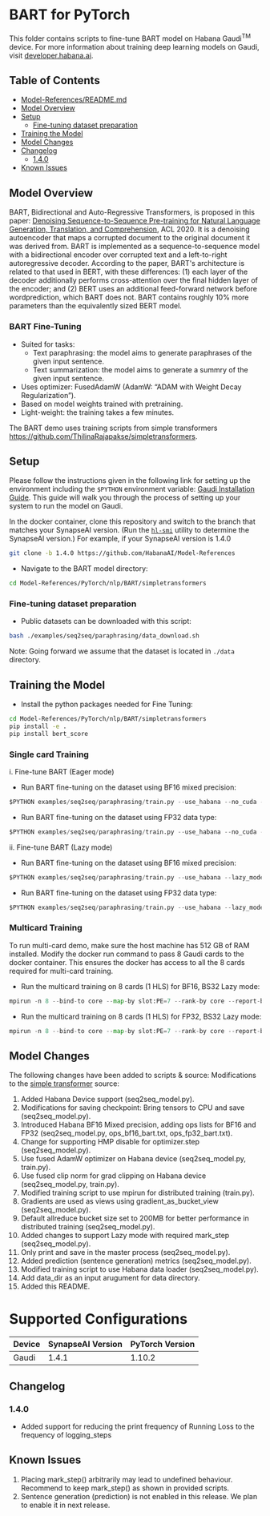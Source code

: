 # BART for PyTorch

This folder contains scripts to fine-tune BART model on Habana Gaudi<sup>TM</sup> device.
For more information about training deep learning models on Gaudi, visit [developer.habana.ai](https://developer.habana.ai/resources/).

## Table of Contents
  * [Model-References/README.md](https://github.com/HabanaAI/Model-References/blob/master/README.md)
  * [Model Overview](#model-overview)
  * [Setup](#setup)
    - [Fine-tuning dataset preparation](#fine-tuning-dataset-preparation)
  * [Training the Model](#training-the-model)
  * [Model Changes](#model-changes)
  * [Changelog](#changelog)
    - [1.4.0](#140)
  * [Known Issues](#known-issues)

## Model Overview

BART, Bidirectional and Auto-Regressive Transformers, is proposed in this paper: [Denoising Sequence-to-Sequence Pre-training for Natural Language Generation, Translation, and Comprehension](https://aclanthology.org/2020.acl-main.703/), ACL 2020. It is a denoising autoencoder that maps a corrupted document to the original document it was derived from. BART is implemented as a sequence-to-sequence model with a bidirectional encoder over corrupted text and a left-to-right autoregressive decoder. According to the paper, BART's architecture is related to that used in BERT, with these differences: (1) each layer of the decoder additionally performs cross-attention over the final hidden layer of the encoder; and (2) BERT uses an additional feed-forward network before wordprediction, which BART does not. BART contains roughly 10% more parameters than the equivalently sized BERT model.

### BART Fine-Tuning
- Suited for tasks:
  - Text paraphrasing: the model aims to generate paraphrases of the given input sentence.
  - Text summarization: the model aims to generate a summry of the given input sentence.
- Uses optimizer: FusedAdamW (AdamW: “ADAM with Weight Decay Regularization”).
- Based on model weights trained with pretraining.
- Light-weight: the training takes a few minutes.

The BART demo uses training scripts from simple transformers https://github.com/ThilinaRajapakse/simpletransformers.

## Setup

Please follow the instructions given in the following link for setting up the
environment including the `$PYTHON` environment variable: [Gaudi Installation
Guide](https://docs.habana.ai/en/latest/Installation_Guide/GAUDI_Installation_Guide.html).
This guide will walk you through the process of setting up your system to run
the model on Gaudi.

In the docker container, clone this repository and switch to the branch that matches your SynapseAI version. (Run the
[`hl-smi`](https://docs.habana.ai/en/latest/System_Management_Tools_Guide/System_Management_Tools.html#hl-smi-utility-options)
utility to determine the SynapseAI version.) For example, if your SynapseAI version is 1.4.0

```bash
git clone -b 1.4.0 https://github.com/HabanaAI/Model-References
```

- Navigate to the BART model directory:
```bash
cd Model-References/PyTorch/nlp/BART/simpletransformers
```

### Fine-tuning dataset preparation

- Public datasets can be downloaded with this script:
```bash
bash ./examples/seq2seq/paraphrasing/data_download.sh
```

Note: Going forward we assume that the dataset is located in `./data` directory.

## Training the Model

- Install the python packages needed for Fine Tuning:
```bash
cd Model-References/PyTorch/nlp/BART/simpletransformers
pip install -e .
pip install bert_score
```

### Single card Training
i. Fine-tune BART (Eager mode)

- Run BART fine-tuning on the dataset using BF16 mixed precision:
```python
$PYTHON examples/seq2seq/paraphrasing/train.py --use_habana --no_cuda --use_fused_adam --use_fused_clip_norm --max_seq_length 128 --train_batch_size 32 --num_train_epochs 5 --save_best_model --output_dir output --bf16
```

- Run BART fine-tuning on the dataset using FP32 data type:
```python
$PYTHON examples/seq2seq/paraphrasing/train.py --use_habana --no_cuda --use_fused_adam --use_fused_clip_norm --max_seq_length 128 --train_batch_size 32 --num_train_epochs 5 --save_best_model --output_dir output
```

ii. Fine-tune BART (Lazy mode)

- Run BART fine-tuning on the dataset using BF16 mixed precision:
```python
$PYTHON examples/seq2seq/paraphrasing/train.py --use_habana --lazy_mode --no_cuda --use_fused_adam --use_fused_clip_norm --max_seq_length 128 --train_batch_size 32 --num_train_epochs 5 --logging_steps 50 --save_best_model --output_dir output --bf16
```

- Run BART fine-tuning on the dataset using FP32 data type:
```python
$PYTHON examples/seq2seq/paraphrasing/train.py --use_habana --lazy_mode --no_cuda --use_fused_adam --use_fused_clip_norm --max_seq_length 128 --train_batch_size 32 --num_train_epochs 5 --logging_steps 50 --save_best_model --output_dir output
```

### Multicard Training
To run multi-card demo, make sure the host machine has 512 GB of RAM installed. Modify the docker run command to pass 8 Gaudi cards to the docker container. This ensures the docker has access to all the 8 cards required for multi-card training.

- Run the multicard training on 8 cards (1 HLS) for BF16, BS32 Lazy mode:
```python
mpirun -n 8 --bind-to core --map-by slot:PE=7 --rank-by core --report-bindings --allow-run-as-root $PYTHON examples/seq2seq/paraphrasing/train.py --use_habana --lazy_mode --no_cuda --use_fused_adam --use_fused_clip_norm --max_seq_length 128 --train_batch_size 32 --num_train_epochs 5 --logging_steps 50 --save_best_model --output_dir /tmp/multicards --bf16 --distributed
```

- Run the multicard training on 8 cards (1 HLS) for FP32, BS32 Lazy mode:
```python
mpirun -n 8 --bind-to core --map-by slot:PE=7 --rank-by core --report-bindings --allow-run-as-root $PYTHON examples/seq2seq/paraphrasing/train.py --use_habana --lazy_mode --no_cuda --use_fused_adam --use_fused_clip_norm --max_seq_length 128 --train_batch_size 32 --num_train_epochs 5 --logging_steps 50 --save_best_model --output_dir /tmp/multicards --distributed
```

## Model Changes

The following changes have been added to scripts & source:
Modifications to the [simple transformer](https://github.com/ThilinaRajapakse/simpletransformers) source:

1. Added Habana Device support (seq2seq_model.py).
2. Modifications for saving checkpoint: Bring tensors to CPU and save (seq2seq_model.py).
3. Introduced Habana BF16 Mixed precision, adding ops lists for BF16 and FP32 (seq2seq_model.py, ops_bf16_bart.txt, ops_fp32_bart.txt).
4. Change for supporting HMP disable for optimizer.step (seq2seq_model.py).
5. Use fused AdamW optimizer on Habana device (seq2seq_model.py, train.py).
6. Use fused clip norm for grad clipping on Habana device (seq2seq_model.py, train.py).
7. Modified training script to use mpirun for distributed training (train.py).
8. Gradients are used as views using gradient_as_bucket_view (seq2seq_model.py).
9. Default allreduce bucket size set to 200MB for better performance in distributed training (seq2seq_model.py).
10. Added changes to support Lazy mode with required mark_step (seq2seq_model.py).
11. Only print and save in the master process (seq2seq_model.py).
12. Added prediction (sentence generation) metrics (seq2seq_model.py).
13. Modified training script to use Habana data loader (seq2seq_model.py).
14. Add data_dir as an input arugument for data directory.
15. Added this README.

# Supported Configurations

| Device | SynapseAI Version | PyTorch Version |
|-----|-----|-----|
| Gaudi | 1.4.1 | 1.10.2 |

## Changelog
### 1.4.0
 - Added support for reducing the print frequency of Running Loss to the frequency of logging_steps

## Known Issues

1. Placing mark_step() arbitrarily may lead to undefined behaviour. Recommend to keep mark_step() as shown in provided scripts.
2. Sentence generation (prediction) is not enabled in this release. We plan to enable it in next release.
